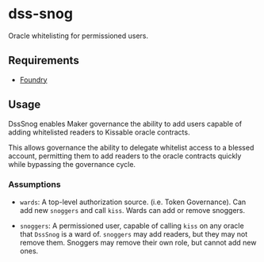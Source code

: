 # dss-snog

Oracle whitelisting for permissioned users.

## Requirements

* [Foundry](https://github.com/foundry-rs/foundry)

## Usage

DssSnog enables Maker governance the ability to add users capable of adding whitelisted readers to Kissable oracle contracts.

This allows governance the ability to delegate whitelist access to a blessed account, permitting them to add readers to the oracle contracts quickly while bypassing the governance cycle.

### Assumptions

* `wards`: A top-level authorization source. (i.e. Token Governance). Can add new `snoggers` and call `kiss`. Wards can add or remove snoggers.

* `snoggers`: A permissioned user, capable of calling `kiss` on any oracle that `DssSnog` is a ward of. `snoggers` may add readers, but they may not remove them. Snoggers may remove their own role, but cannot add new ones.

